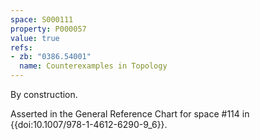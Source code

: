 ```yaml
---
space: S000111
property: P000057
value: true
refs:
- zb: "0386.54001"
  name: Counterexamples in Topology
---
```


By construction.

Asserted in the General Reference Chart for space #114 in
{{doi:10.1007/978-1-4612-6290-9_6}}.
